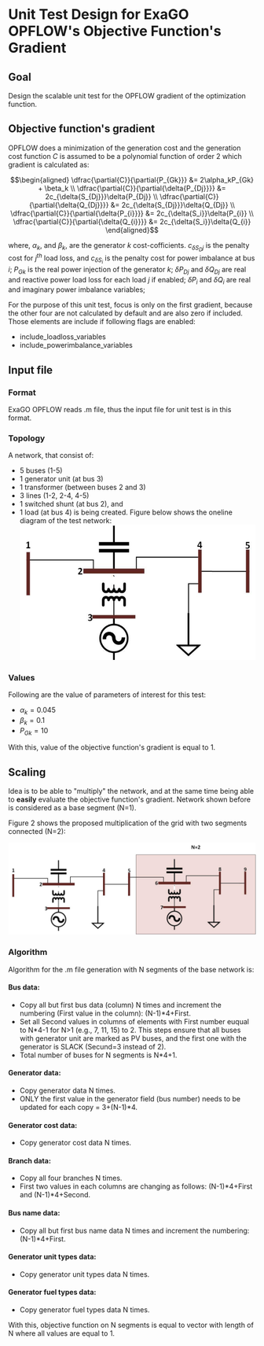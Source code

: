 # Unit Test Design for ExaGO OPFLOW's Objective Function's Gradient

## Goal
Design the scalable unit test for the OPFLOW gradient of the optimization function.

## Objective function's gradient

OPFLOW does a minimization of the generation cost and the generation cost function $`C`$ is assumed to be a polynomial function of order 2 which gradient is calculated as:
```math
\begin{aligned}
\dfrac{\partial{C}}{\partial{P_{Gk}}} &= 2\alpha_kP_{Gk} + \beta_k \\
\dfrac{\partial{C}}{\partial{\delta{P_{Dj}}}} &= 2c_{\delta{S_{Dj}}}\delta{P_{Dj}} \\
\dfrac{\partial{C}}{\partial{\delta{Q_{Dj}}}} &= 2c_{\delta{S_{Dj}}}\delta{Q_{Dj}} \\
\dfrac{\partial{C}}{\partial{\delta{P_{i}}}} &= 2c_{\delta{S_i}}\delta{P_{i}} \\
\dfrac{\partial{C}}{\partial{\delta{Q_{i}}}} &= 2c_{\delta{S_i}}\delta{Q_{i}}
\end{aligned}
```
where, $`\alpha_k`$, and $`\beta_k`$, are the generator $`k`$ cost-cofficients. $`c_{\delta{S_Dj}}`$ is the penalty cost for $`j^{th}`$ load loss, and $`c_{\delta{S_i}}`$ is the penalty cost for power imbalance at bus $`i`$; $`P_{Gk}`$ is the real power injection of the generator $`k`$; $`\delta{P_{Dj}}`$ and $`\delta{Q_{Dj}}`$ are real and reactive power load loss for each load $`j`$ if enabled; $`\delta{P_{i}}`$ and $`\delta{Q_{i}}`$ are real and imaginary power imbalance variables; 

For the purpose of this unit test, focus is only on the first gradient, because the other four are not calculated by default and are also zero if included. Those elements are include if following flags are enabled:
- include_loadloss_variables
- include_powerimbalance_variables
## Input file
### Format
ExaGO OPFLOW reads .m file, thus the input file for unit test is in this format.
### Topology
A network, that consist of:
- 5 buses (1-5)
- 1 generator unit (at bus 3)
- 1 transformer (between buses 2 and 3)
- 3 lines (1-2, 2-4, 4-5)
- 1 switched shunt (at bus 2), and 
- 1 load (at bus 4) is being created.
Figure below shows the oneline diagram of the test network:
![img1.png](one_oneline.jpg)


### Values
Following are the value of parameters of interest for this test:

- $`\alpha_{k}=0.045`$
- $`\beta_{k}=0.1`$
- $`P_{Gk}=10`$


With this, value of the objective function's gradient is equal to 1. 

## Scaling
Idea is to be able to "multiply" the network, and at the same time being able to **easily** evaluate the objective function's gradient. Network shown before is considered as a base segment (N=1).

Figure 2 shows the proposed multiplication of the grid with two segments connected (N=2):

![img2.png](two_oneline.jpg)
### Algorithm
Algorithm for the .m file generation with N segments of the base network is:
#### Bus data:
- Copy all but first bus data (column) N times and increment the numbering (First value in the column): (N-1)*4+First.
- Set all Second values in columns of elements with First number euqual to N*4-1 for N>1 (e.g., 7, 11, 15) to 2. This steps ensure that all buses with generator unit are marked as PV buses, and the first one with the generator is SLACK (Secund=3 instead of 2).
- Total number of buses for N segments is N*4+1.
#### Generator data:
- Copy generator data N times.
- ONLY the first value in the generator field (bus number) needs to be updated for each copy = 3+(N-1)*4.
#### Generator cost data:
- Copy generator cost data N times.
#### Branch data:
- Copy all four branches N times.
- First two values in each columns are changing as follows: (N-1)*4+First and (N-1)*4+Second.
#### Bus name data:
- Copy all but first bus name data N times and increment the numbering: (N-1)*4+First. 
#### Generator unit types data:
- Copy generator unit types data N times.
#### Generator fuel types data:
- Copy generator fuel types data N times.

With this, objective function on N segments is equal to vector with length of N where all values are equal to 1.
